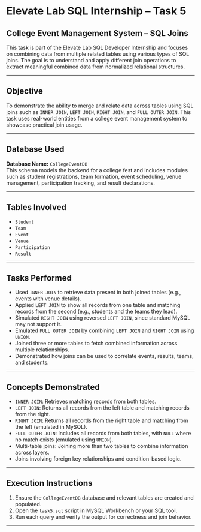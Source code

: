 # Elevate Lab SQL Internship – Task 5  
## College Event Management System – SQL Joins

This task is part of the Elevate Lab SQL Developer Internship and focuses on combining data from multiple related tables using various types of SQL joins. The goal is to understand and apply different join operations to extract meaningful combined data from normalized relational structures.

---

## Objective

To demonstrate the ability to merge and relate data across tables using SQL joins such as `INNER JOIN`, `LEFT JOIN`, `RIGHT JOIN`, and `FULL OUTER JOIN`. This task uses real-world entities from a college event management system to showcase practical join usage.

---

## Database Used

**Database Name:** `CollegeEventDB`  
This schema models the backend for a college fest and includes modules such as student registrations, team formation, event scheduling, venue management, participation tracking, and result declarations.

---

## Tables Involved

- `Student`  
- `Team`  
- `Event`  
- `Venue`  
- `Participation`  
- `Result`

---

## Tasks Performed

- Used `INNER JOIN` to retrieve data present in both joined tables (e.g., events with venue details).
- Applied `LEFT JOIN` to show all records from one table and matching records from the second (e.g., students and the teams they lead).
- Simulated `RIGHT JOIN` using reversed `LEFT JOIN`, since standard MySQL may not support it.
- Emulated `FULL OUTER JOIN` by combining `LEFT JOIN` and `RIGHT JOIN` using `UNION`.
- Joined three or more tables to fetch combined information across multiple relationships.
- Demonstrated how joins can be used to correlate events, results, teams, and students.

---

## Concepts Demonstrated

- `INNER JOIN`: Retrieves matching records from both tables.  
- `LEFT JOIN`: Returns all records from the left table and matching records from the right.  
- `RIGHT JOIN`: Returns all records from the right table and matching from the left (emulated in MySQL).  
- `FULL OUTER JOIN`: Includes all records from both tables, with `NULL` where no match exists (emulated using `UNION`).  
- Multi-table joins: Joining more than two tables to combine information across layers.  
- Joins involving foreign key relationships and condition-based logic.

---

## Execution Instructions

1. Ensure the `CollegeEventDB` database and relevant tables are created and populated.
2. Open the `task5.sql` script in MySQL Workbench or your SQL tool.
3. Run each query and verify the output for correctness and join behavior.

---
